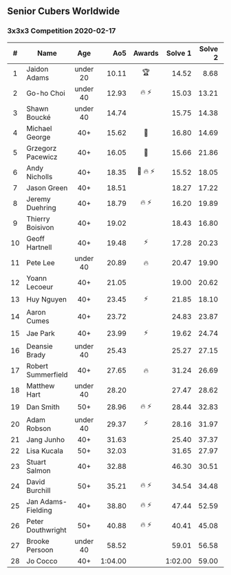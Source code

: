 ## Senior Cubers Worldwide
### 3x3x3 Competition 2020-02-17

| # | Name | Age | Ao5 | Awards | Solve 1 | Solve 2 | Solve 3 | Solve 4 | Solve 5 | Video |
| :--: | -- | :--: | --: | :--: | --: | --: | --: | --: | --: | :-- |
| 1 | Jaidon Adams | under 20 | 10.11 | 🏆 | 14.52 | 8.68 | 11.96 | 9.40 | 8.97 | [Link](https://www.facebook.com/events/616423959107229/permalink/620704625345829/) |
| 2 | Go-ho Choi | under 40 | 12.93 | 🔥 ⚡ | 15.03 | 13.21 | 12.76 | 12.48 | 12.83 | [Link](https://www.facebook.com/events/616423959107229/permalink/617133012369657/) |
| 3 | Shawn Boucké | under 40 | 14.74 |  | 15.75 | 14.38 | 18.07 | 14.10 | 13.69 | [Link](https://www.facebook.com/events/616423959107229/permalink/617279555688336/) |
| 4 | Michael George | 40+ | 15.62 | 🥇 | 16.80 | 14.69 | 19.66 | 12.88 | 15.38 | [Link](https://www.facebook.com/events/616423959107229/permalink/618432695573022/) |
| 5 | Grzegorz Pacewicz | 40+ | 16.05 | 🥈 | 15.66 | 21.86 | 14.41 | 16.90 | 15.60 | |
| 6 | Andy Nicholls | 40+ | 18.35 | 🥉 🔥 ⚡ | 15.52 | 18.05 | 18.81 | 18.19 | 19.73 | [Link](https://www.facebook.com/events/616423959107229/permalink/617120695704222/) |
| 7 | Jason Green | 40+ | 18.51 |  | 18.27 | 17.22 | 19.36 | 17.90 | 19.64 | [Link](https://www.facebook.com/events/616423959107229/permalink/621424961940462/) |
| 8 | Jeremy Duehring | 40+ | 18.79 | 🔥 ⚡ | 16.20 | 19.89 | 20.68 | 20.29 | 14.76 | [Link](https://www.facebook.com/events/616423959107229/permalink/618639688885656/) |
| 9 | Thierry Boisivon | 40+ | 19.02 |  | 18.43 | 16.80 | 18.52 | 20.11 | 23.27 | [Link](https://www.facebook.com/events/616423959107229/permalink/621136361969322/) |
| 10 | Geoff Hartnell | 40+ | 19.48 | ⚡ | 17.28 | 20.23 | 19.36 | 21.14 | 18.86 | [Link](https://www.facebook.com/events/616423959107229/permalink/620592918690333/) |
| 11 | Pete Lee | under 40 | 20.89 | 🔥 | 20.47 | 19.90 | 21.60 | 20.60 | 24.10 | [Link](https://www.facebook.com/events/616423959107229/permalink/619925258757099/) |
| 12 | Yoann Lecoeur | 40+ | 21.05 |  | 19.00 | 20.62 | 29.04 | 19.39 | 23.15 | [Link](https://www.facebook.com/events/616423959107229/permalink/616850075731284/) |
| 13 | Huy Nguyen | 40+ | 23.45 | ⚡ | 21.85 | 18.10 | 22.82 | 25.68 | 26.21 | [Link](https://www.facebook.com/events/616423959107229/permalink/617548025661489/) |
| 14 | Aaron Cumes | 40+ | 23.72 |  | 24.83 | 23.87 | 29.08 | 22.47 | 19.69 | [Link](https://www.facebook.com/events/616423959107229/permalink/618887685527523/) |
| 15 | Jae Park | 40+ | 23.99 | ⚡ | 19.62 | 24.74 | 29.89 | 20.84 | 26.39 | [Link](https://www.facebook.com/events/616423959107229/permalink/616661212416837/) |
| 16 | Deansie Brady | under 40 | 25.43 |  | 25.27 | 27.15 | 23.59 | 24.51 | 26.51 | [Link](https://www.facebook.com/events/616423959107229/permalink/617932848956340/) |
| 17 | Robert Summerfield | 40+ | 27.65 | 🔥 | 31.24 | 26.69 | 28.72 | 26.65 | 27.53 | [Link](https://www.facebook.com/events/616423959107229/permalink/617081895708102/) |
| 18 | Matthew Hart | under 40 | 28.20 |  | 27.47 | 28.62 | 31.26 | 24.19 | 28.52 | [Link](https://www.facebook.com/events/616423959107229/permalink/621331295283162/) |
| 19 | Dan Smith | 50+ | 28.96 | 🔥 ⚡ | 28.44 | 32.83 | 27.63 | 29.19 | 29.24 | [Link](https://www.facebook.com/events/616423959107229/permalink/618093752273583/) |
| 20 | Adam Robson | under 40 | 29.37 | ⚡ | 28.16 | 31.97 | 32.39 | 27.99 | 24.51 | [Link](https://www.facebook.com/events/616423959107229/permalink/617588112324147/) |
| 21 | Jang Junho | 40+ | 31.63 |  | 25.40 | 37.37 | 34.36 | 29.66 | 30.87 | [Link](https://www.facebook.com/events/616423959107229/permalink/618758058873819/) |
| 22 | Lisa Kucala | 50+ | 32.03 |  | 31.65 | 27.97 | 32.75 | 31.70 | 37.00 | [Link](https://www.facebook.com/events/616423959107229/permalink/617792025637089/) |
| 23 | Stuart Salmon | 40+ | 32.88 |  | 46.30 | 30.51 | 22.76 | 28.69 | 39.46 | [Link](https://www.facebook.com/events/616423959107229/permalink/621286958620929/) |
| 24 | David Burchill | 50+ | 35.21 | 🔥 ⚡ | 34.54 | 34.48 | 34.29 | 36.59 | 38.19 | |
| 25 | Jan Adams-Fielding | 40+ | 38.80 | 🔥 ⚡ | 47.44 | 52.59 | 29.32 | 33.36 | 35.60 | [Link](https://www.facebook.com/events/616423959107229/permalink/620581805358111/) |
| 26 | Peter Douthwright | 50+ | 40.88 | 🔥 ⚡ | 40.41 | 45.08 | 42.27 | 39.95 | 31.38 | [Link](https://www.facebook.com/groups/1604105099735401/permalink/2143098975836008/) |
| 27 | Brooke Persoon | under 40 | 58.52 |  | 59.01 | 56.58 | 59.96 | 49.65 | DNF | [Link](https://www.facebook.com/events/616423959107229/permalink/621392298610395/) |
| 28 | Jo Cocco | 40+ | 1:04.00 |  | 1:02.00 | 59.00 | DNF | 1:13.00 | 58.00 | [Link](https://www.facebook.com/events/616423959107229/permalink/620690745347217/) |
